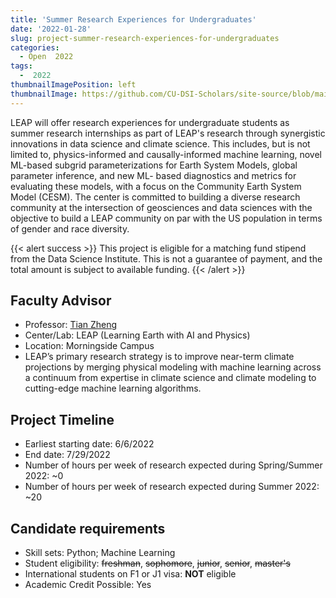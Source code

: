 ```yaml
---
title: 'Summer Research Experiences for Undergraduates'
date: '2022-01-28'
slug: project-summer-research-experiences-for-undergraduates
categories:
  - Open  2022
tags:
  -  2022
thumbnailImagePosition: left
thumbnailImage: https://github.com/CU-DSI-Scholars/site-source/blob/main/static/img/learning_network.png?raw=true
---
```

LEAP will offer research experiences for undergraduate students as summer research internships as part of LEAP's research through synergistic innovations in data science and climate science. This includes, but is not limited to, physics-informed and causally-informed machine learning, novel ML-based subgrid parameterizations for Earth System Models, global parameter inference, and new ML- based diagnostics and metrics for evaluating these models, with a focus on the Community Earth System Model (CESM). The center is committed to building a diverse research community at the intersection of geosciences and data sciences with the objective to build a LEAP community on par with the US population in terms of gender and race diversity. 

<!--more-->

{{< alert success >}}
This project is eligible for a matching fund stipend from the Data Science Institute. This is not a guarantee of payment, and the total amount is subject to available funding.
{{< /alert >}}

## Faculty Advisor
+ Professor: [Tian Zheng](https://leap.columbia.edu/)
+ Center/Lab: LEAP (Learning Earth with AI and Physics)
+ Location: Morningside Campus
+ LEAP’s primary research strategy is to improve near-term climate projections by merging physical modeling with machine learning across a continuum from expertise in climate science and climate modeling to cutting-edge machine learning algorithms.

## Project Timeline
+ Earliest starting date: 6/6/2022
+ End date: 7/29/2022
+ Number of hours per week of research expected during Spring/Summer 2022: ~0
+ Number of hours per week of research expected during Summer 2022: ~20

## Candidate requirements
+ Skill sets: Python; Machine Learning
+ Student eligibility: ~~freshman~~, ~~sophomore~~, ~~junior~~, ~~senior~~, ~~master's~~
+ International students on F1 or J1 visa: **NOT** eligible
+ Academic Credit Possible: Yes

